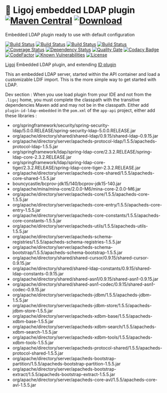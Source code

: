 # :link: Ligoj embedded LDAP plugin [![Maven Central](https://maven-badges.herokuapp.com/maven-central/org.ligoj.plugin/plugin-id-ldap-embedded/badge.svg)](https://maven-badges.herokuapp.com/maven-central/org.ligoj.plugin/plugin-id-ldap-embedded) [![Download](https://api.bintray.com/packages/ligoj/maven-repo/plugin-id-ldap-embedded/images/download.svg) ](https://bintray.com/ligoj/maven-repo/plugin-id-ldap-embedded/_latestVersion)
Embedded LDAP plugin ready to use with default configuration

[![Build Status](https://travis-ci.org/ligoj/plugin-id-ldap-embedded.svg?branch=master)](https://travis-ci.org/ligoj/plugin-id-ldap-embedded)
[![Build Status](https://circleci.com/gh/ligoj/plugin-id-ldap-embedded.svg?style=svg)](https://circleci.com/gh/ligoj/plugin-id-ldap-embedded)
[![Build Status](https://semaphoreci.com/api/v1/ligoj/plugin-id-ldap-embedded/branches/master/shields_badge.svg)](https://semaphoreci.com/ligoj/plugin-id-ldap-embedded)
[![Build Status](https://ci.appveyor.com/api/projects/status/od4nfwlbgqjn5i1j/branch/master?svg=true)](https://ci.appveyor.com/project/ligoj/plugin-id-ldap-embedded/branch/master)
[![Coverage Status](https://coveralls.io/repos/github/ligoj/plugin-id-ldap-embedded/badge.svg?branch=master)](https://coveralls.io/github/ligoj/plugin-id-ldap-embedded?branch=master)
[![Dependency Status](https://www.versioneye.com/user/projects/58caeda8dcaf9e0041b5b978/badge.svg?style=flat)](https://www.versioneye.com/user/projects/58caeda8dcaf9e0041b5b978)
[![Quality Gate](https://sonarcloud.io/api/badges/gate?key=org.ligoj.plugin:plugin-id-ldap-embedded)](https://sonarcloud.io/dashboard/index/org.ligoj.plugin:plugin-id-ldap-embedded)
[![Codacy Badge](https://api.codacy.com/project/badge/Grade/c6b381ff12b145198058c78cf4b503fd)](https://www.codacy.com/app/ligoj/plugin-id-ldap-embedded?utm_source=github.com&amp;utm_medium=referral&amp;utm_content=ligoj/plugin-id-ldap-embedded&amp;utm_campaign=Badge_Grade)
[![CodeFactor](https://www.codefactor.io/repository/github/ligoj/plugin-id-ldap-embedded/badge)](https://www.codefactor.io/repository/github/ligoj/plugin-id-ldap-embedded)
[![Known Vulnerabilities](https://snyk.io/test/github/ligoj/plugin-id-ldap-embedded/badge.svg)](https://snyk.io/test/github/ligoj/plugin-id-ldap-embedded)
[![License](http://img.shields.io/:license-mit-blue.svg)](http://gus.mit-license.org/)

[Ligoj](https://github.com/ligoj/ligoj) Embedded LDAP plugin, and extending [ID plugin](https://github.com/ligoj/plugin-id-ldap)

This an embedded LDAP server, started within the API container and load a customizable LDIF import. This is the more simple way to get started with LDAP.

Dev section :
When you use load plugin from your IDE and not from the `.ligoj` home, you must complete the classpath with the transitive dependencies Maven add and may not be in the classpath. Either add `plugin-id-ldap-embedded` in the `pom.xml` of the `app-api` project, either add these libraries :
- org/springframework/security/spring-security-ldap/5.0.0.RELEASE/spring-security-ldap-5.0.0.RELEASE.jar
- org/apache/directory/shared/shared-ldap/0.9.15/shared-ldap-0.9.15.jar
- org/apache/directory/server/apacheds-protocol-ldap/1.5.5/apacheds-protocol-ldap-1.5.5.jar
- org/springframework/ldap/spring-ldap-core/2.3.2.RELEASE/spring-ldap-core-2.3.2.RELEASE.jar
- org/springframework/ldap/spring-ldap-core-tiger/2.3.2.RELEASE/spring-ldap-core-tiger-2.3.2.RELEASE.jar
- org/apache/directory/server/apacheds-core-shared/1.5.5/apacheds-core-shared-1.5.5.jar
- bouncycastle/bcprov-jdk15/140/bcprov-jdk15-140.jar
- org/apache/mina/mina-core/2.0.0-M6/mina-core-2.0.0-M6.jar
- org/apache/directory/server/apacheds-core/1.5.5/apacheds-core-1.5.5.jar
- org/apache/directory/server/apacheds-core-entry/1.5.5/apacheds-core-entry-1.5.5.jar
- org/apache/directory/server/apacheds-core-constants/1.5.5/apacheds-core-constants-1.5.5.jar
- org/apache/directory/server/apacheds-utils/1.5.5/apacheds-utils-1.5.5.jar
- org/apache/directory/server/apacheds-schema-registries/1.5.5/apacheds-schema-registries-1.5.5.jar
- org/apache/directory/server/apacheds-schema-bootstrap/1.5.5/apacheds-schema-bootstrap-1.5.5.jar
- org/apache/directory/shared/shared-cursor/0.9.15/shared-cursor-0.9.15.jar
- org/apache/directory/shared/shared-ldap-constants/0.9.15/shared-ldap-constants-0.9.15.jar
- org/apache/directory/shared/shared-asn1/0.9.15/shared-asn1-0.9.15.jar
- org/apache/directory/shared/shared-asn1-codec/0.9.15/shared-asn1-codec-0.9.15.jar
- org/apache/directory/server/apacheds-jdbm/1.5.5/apacheds-jdbm-1.5.5.jar
- org/apache/directory/server/apacheds-jdbm-store/1.5.5/apacheds-jdbm-store-1.5.5.jar
- org/apache/directory/server/apacheds-xdbm-base/1.5.5/apacheds-xdbm-base-1.5.5.jar
- org/apache/directory/server/apacheds-xdbm-search/1.5.5/apacheds-xdbm-search-1.5.5.jar
- org/apache/directory/server/apacheds-xdbm-tools/1.5.5/apacheds-xdbm-tools-1.5.5.jar
- org/apache/directory/server/apacheds-protocol-shared/1.5.5/apacheds-protocol-shared-1.5.5.jar
- org/apache/directory/server/apacheds-bootstrap-partition/1.5.5/apacheds-bootstrap-partition-1.5.5.jar
- org/apache/directory/server/apacheds-bootstrap-extract/1.5.5/apacheds-bootstrap-extract-1.5.5.jar
- org/apache/directory/server/apacheds-core-avl/1.5.5/apacheds-core-avl-1.5.5.jar